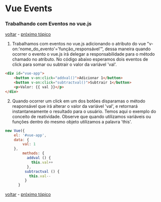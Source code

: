 # Vue Events
### Trabalhando com Eventos no vue.js

[voltar](https://github.com/CleverMatias/vueJsPlayList#tutorial-vue-js-por-matias-web-dev) - [próximo tópico]()

1. Trabalhamos com eventos no vue.js adicionando o atributo do vue "v-on:'nome_do_evento'='função_responsável'", dessa 	     maneira quando ocorrer o evento o vue.js irá delegar a responsabilidade para o método chamado no atributo.
No código abaixo esperamos dois eventos de click para somar ou subtrair o valor da variável 'val'.

```html
<div id="vue-app">
    <button v-on:click="addval()">Adicionar 1</button>
    <button v-on:click="subtractval()">Subtrair 1</button>
    <p>Valor: {{ val }}</p>
</div>
```

2. Quando ocorrer um click em um dos botões disparamas o método reaponsável que irá alterar o valor da variável 'val', e retornará instantaneamente o resultado para o usuário. Temos aqui o exemplo do conceito de reatividade. Observe que quando utilizamos variáveis ou funções dentro do mesmo objeto utilizamos a palavra 'this'.


```javascript
new Vue({
  	el: '#vue-app',
  	data: {
  		val: 1
  	},
        methods: {
          addval () {
            this.val++
          },
         subtractval () {
           this.val--
         }
      }
```

[voltar](https://github.com/CleverMatias/vueJsPlayList#tutorial-vue-js-por-matias-web-dev) - [próximo tópico]()



